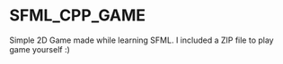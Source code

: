 # SFML_CPP_GAME
Simple 2D Game made while learning SFML.
I included a ZIP file to play game yourself :)
